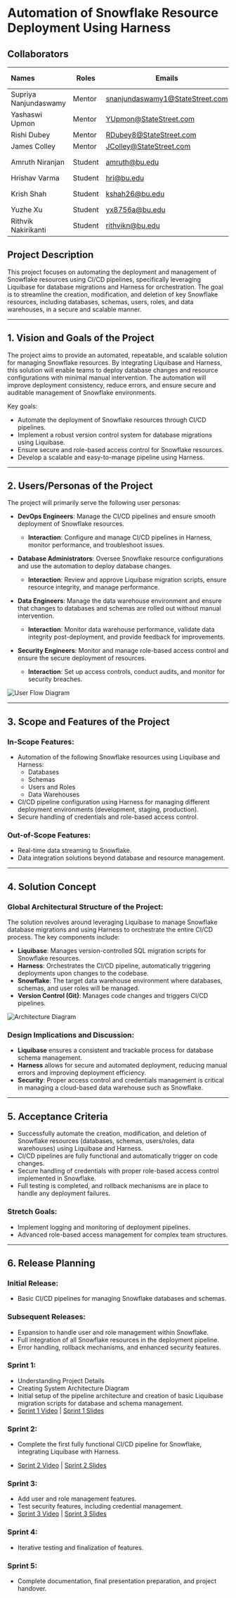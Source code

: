 # **Automation of Snowflake Resource Deployment Using Harness**

## Collaborators

| Names             | Roles   | Emails                       | GitHub Handles |
| :---------------- | ------- | ---------------------------- | -------------- |
| Supriya Nanjundaswamy| Mentor  |   snanjundaswamy1@StateStreet.com                           |                |
| Yashaswi Upmon    | Mentor  | YUpmon@StateStreet.com                             |                |
| Rishi Dubey       | Mentor  | RDubey8@StateStreet.com                             |                |
| James Colley      | Mentor  | JColley@StateStreet.com                             |                |
| Amruth Niranjan   | Student | amruth@bu.edu                | amruth-sn      |
| Hrishav Varma     | Student | hri@bu.edu                   |                |
| Krish Shah        | Student | kshah26@bu.edu               | krish-shahh    |
| Yuzhe Xu          | Student | yx8756a@bu.edu               |  yuzhexu       |
| Rithvik Nakirikanti| Student |rithvikn@bu.edu               | rithvik213               |

## **Project Description**

This project focuses on automating the deployment and management of Snowflake resources using CI/CD pipelines, specifically leveraging Liquibase for database migrations and Harness for orchestration. The goal is to streamline the creation, modification, and deletion of key Snowflake resources, including databases, schemas, users, roles, and data warehouses, in a secure and scalable manner.

---

## **1. Vision and Goals of the Project**

The project aims to provide an automated, repeatable, and scalable solution for managing Snowflake resources. By integrating Liquibase and Harness, this solution will enable teams to deploy database changes and resource configurations with minimal manual intervention. The automation will improve deployment consistency, reduce errors, and ensure secure and auditable management of Snowflake environments.

Key goals:
- Automate the deployment of Snowflake resources through CI/CD pipelines.
- Implement a robust version control system for database migrations using Liquibase.
- Ensure secure and role-based access control for Snowflake resources.
- Develop a scalable and easy-to-manage pipeline using Harness.

---

## **2. Users/Personas of the Project**

The project will primarily serve the following user personas:

- **DevOps Engineers**: Manage the CI/CD pipelines and ensure smooth deployment of Snowflake resources.
  - **Interaction**: Configure and manage CI/CD pipelines in Harness, monitor performance, and troubleshoot issues.
  
- **Database Administrators**: Oversee Snowflake resource configurations and use the automation to deploy database changes.
  - **Interaction**: Review and approve Liquibase migration scripts, ensure resource integrity, and manage performance.

- **Data Engineers**: Manage the data warehouse environment and ensure that changes to databases and schemas are rolled out without manual intervention.
  - **Interaction**: Monitor data warehouse performance, validate data integrity post-deployment, and provide feedback for improvements.

- **Security Engineers**: Monitor and manage role-based access control and ensure the secure deployment of resources.
  - **Interaction**: Set up access controls, conduct audits, and monitor for security breaches.

![User Flow Diagram](snowflake-user-flow.png)

---

## **3. Scope and Features of the Project**

### **In-Scope Features**:
- Automation of the following Snowflake resources using Liquibase and Harness:
  - Databases
  - Schemas
  - Users and Roles
  - Data Warehouses
- CI/CD pipeline configuration using Harness for managing different deployment environments (development, staging, production).
- Secure handling of credentials and role-based access control.

### **Out-of-Scope Features**:
- Real-time data streaming to Snowflake.
- Data integration solutions beyond database and resource management.

---

## **4. Solution Concept**

### **Global Architectural Structure of the Project**:
The solution revolves around leveraging Liquibase to manage Snowflake database migrations and using Harness to orchestrate the entire CI/CD process. The key components include:
- **Liquibase**: Manages version-controlled SQL migration scripts for Snowflake resources.
- **Harness**: Orchestrates the CI/CD pipeline, automatically triggering deployments upon changes to the codebase.
- **Snowflake**: The target data warehouse environment where databases, schemas, and user roles will be managed.
- **Version Control (Git)**: Manages code changes and triggers CI/CD pipelines.

![Architecture Diagram](snowflake-architecture.png)

### **Design Implications and Discussion**:
- **Liquibase** ensures a consistent and trackable process for database schema management.
- **Harness** allows for secure and automated deployment, reducing manual errors and improving deployment efficiency.
- **Security**: Proper access control and credentials management is critical in managing a cloud-based data warehouse such as Snowflake.

---

## **5. Acceptance Criteria**

- Successfully automate the creation, modification, and deletion of Snowflake resources (databases, schemas, users/roles, data warehouses) using Liquibase and Harness.
- CI/CD pipelines are fully functional and automatically trigger on code changes.
- Secure handling of credentials with proper role-based access control implemented in Snowflake.
- Full testing is completed, and rollback mechanisms are in place to handle any deployment failures.

### **Stretch Goals**:
- Implement logging and monitoring of deployment pipelines.
- Advanced role-based access management for complex team structures.

---

## **6. Release Planning**

### **Initial Release**:
- Basic CI/CD pipelines for managing Snowflake databases and schemas.

### **Subsequent Releases**:
- Expansion to handle user and role management within Snowflake.
- Full integration of all Snowflake resources in the deployment pipeline.
- Error handling, rollback mechanisms, and enhanced security features.

### **Sprint 1**:
- Understanding Project Details
- Creating System Architecture Diagram
- Initial setup of the pipeline architecture and creation of basic Liquibase migration scripts for database and schema management.
- [Sprint 1 Video](https://drive.google.com/drive/folders/1FYhqfLBLhWEPeXGALiEiEtfvOnB7ttHl?usp=sharing) | [Sprint 1 Slides](https://docs.google.com/presentation/d/1gbFB89ISR1-bjAJkVJ8YOSL3uXDYEvGVyaydHF2R1Cs/edit?usp=sharing)

### **Sprint 2**:
- Complete the first fully functional CI/CD pipeline for Snowflake, integrating Liquibase with Harness.

- [Sprint 2 Video](https://drive.google.com/drive/folders/1_muHJiXmQ-1mgOg3jnMmuH9rbIDCQsTb?usp=sharing) | [Sprint 2 Slides](https://docs.google.com/presentation/d/1ZELijHprziXk3Q5UXp_wHYXuJceKIPzLYCy5MiPF_Ik/edit?usp=sharing)

### **Sprint 3**:
- Add user and role management features.
- Test security features, including credential management.
- [Sprint 3 Video](https://drive.google.com/file/d/1MlyRKoTGYykNP8E03Tp-Z1xPtsGQeNaK/view?usp=sharing) | [Sprint 3 Slides](https://docs.google.com/presentation/d/1oo64tsNJ4J1BjkL7lLYIwxzd5AwXJsT1zKz8GyOEZNY/edit?usp=sharing)
### **Sprint 4**:
- Iterative testing and finalization of features.
<!--
- [Sprint 4 Video](link_to_sprint_4_video) | [Sprint 4 Slides](link_to_sprint_4_slides)
-->

### **Sprint 5**:
- Complete documentation, final presentation preparation, and project handover.
<!--
- [Sprint 5 Video](link_to_sprint_5_video) | [Sprint 5 Slides](link_to_sprint_5_slides)
-->
